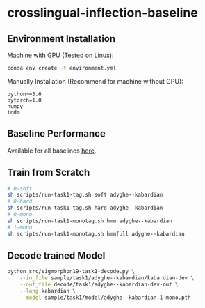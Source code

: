 # crosslingual-inflection-baseline

## Environment Installation
Machine with GPU (Tested on Linux):
```bash
conda env create -f environment.yml
```

Manually Installation (Recommend for machine without GPU):
```
python>=3.6
pytorch=1.0
numpy
tqdm
```

## Baseline Performance

Available for all baselines [here](https://docs.google.com/spreadsheets/d/1vvSuy2LBarS20zK8lg_YCTauntDsmoxfqSaSrAQsJrM/edit?usp=sharing).

## Train from Scratch

```bash
# 0-soft
sh scripts/run-task1-tag.sh soft adyghe--kabardian
# 0-hard
sh scripts/run-task1-tag.sh hard adyghe--kabardian
# 0-mono
sh scripts/run-task1-monotag.sh hmm adyghe--kabardian
# 1-mono
sh scripts/run-task1-monotag.sh hmmfull adyghe--kabardian
```

## Decode trained Model

```bash
python src/sigmorphon19-task1-decode.py \
    --in_file sample/task1/adyghe--kabardian/kabardian-dev \
    --out_file decode/task1/adyghe--kabardian-dev-out \
    --lang kabardian \
    --model sample/task1/model/adyghe--kabardian.1-mono.pth
```